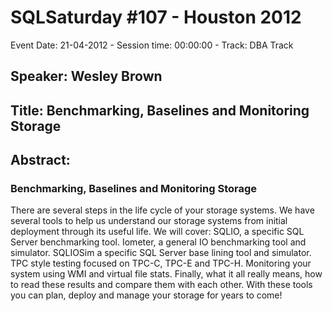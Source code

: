 # SQLSaturday #107 - Houston 2012
Event Date: 21-04-2012 - Session time: 00:00:00 - Track: DBA Track
## Speaker: Wesley Brown
## Title: Benchmarking, Baselines and Monitoring Storage
## Abstract:
### Benchmarking, Baselines and Monitoring Storage
There are several steps in the life cycle of your storage systems. We have several tools to help us understand our storage systems from initial deployment through its useful life. 
We will cover:
SQLIO, a specific SQL Server benchmarking tool.
Iometer, a general IO benchmarking tool and simulator.
SQLIOSim a specific SQL Server base lining tool and simulator. 
TPC style testing focused on TPC-C, TPC-E and TPC-H.
Monitoring your system using WMI and virtual file stats.
Finally, what it all really means, how to read these results and compare them with each other.
With these tools you can plan, deploy and manage your storage for years to come!
